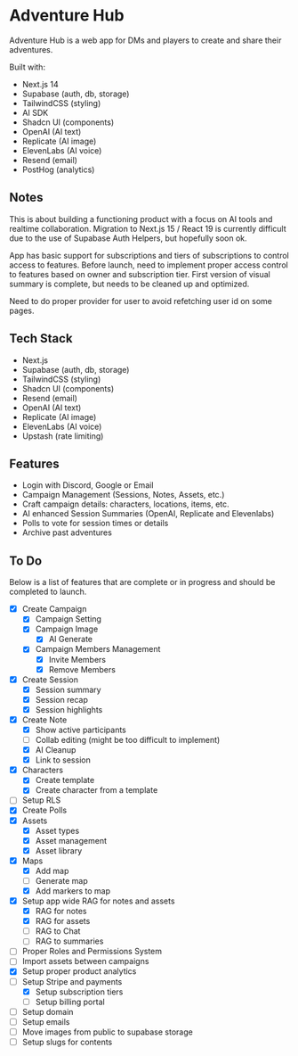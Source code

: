 # Adventure Hub

Adventure Hub is a web app for DMs and players to create and share their adventures.

Built with:

- Next.js 14
- Supabase (auth, db, storage)
- TailwindCSS (styling)
- AI SDK
- Shadcn UI (components)
- OpenAI (AI text)
- Replicate (AI image)
- ElevenLabs (AI voice)
- Resend (email)
- PostHog (analytics)

## Notes

This is about building a functioning product with a focus on AI tools and realtime collaboration. Migration to Next.js 15 / React 19 is currently difficult due to the use of Supabase Auth Helpers, but hopefully soon ok.

App has basic support for subscriptions and tiers of subscriptions to control access to features. Before launch, need to implement proper access control to features based on owner and subscription tier.
First version of visual summary is complete, but needs to be cleaned up and optimized.

Need to do proper provider for user to avoid refetching user id on some pages.

## Tech Stack

- Next.js
- Supabase (auth, db, storage)
- TailwindCSS (styling)
- Shadcn UI (components)
- Resend (email)
- OpenAI (AI text)
- Replicate (AI image)
- ElevenLabs (AI voice)
- Upstash (rate limiting)

## Features

- Login with Discord, Google or Email
- Campaign Management (Sessions, Notes, Assets, etc.)
- Craft campaign details: characters, locations, items, etc.
- AI enhanced Session Summaries (OpenAI, Replicate and Elevenlabs)
- Polls to vote for session times or details
- Archive past adventures

## To Do

Below is a list of features that are complete or in progress and should be completed to launch.

- [x] Create Campaign
  - [x] Campaign Setting
  - [x] Campaign Image
    - [x] AI Generate
  - [x] Campaign Members Management
    - [x] Invite Members
    - [x] Remove Members
- [x] Create Session
  - [x] Session summary
  - [x] Session recap
  - [x] Session highlights
- [x] Create Note
  - [x] Show active participants
  - [ ] Collab editing (might be too difficult to implement)
  - [x] AI Cleanup
  - [x] Link to session
- [x] Characters
  - [x] Create template
  - [x] Create character from a template
- [ ] Setup RLS
- [x] Create Polls
- [x] Assets
  - [x] Asset types
  - [x] Asset management
  - [x] Asset library
- [x] Maps
  - [x] Add map
  - [ ] Generate map
  - [x] Add markers to map
- [x] Setup app wide RAG for notes and assets
  - [x] RAG for notes
  - [x] RAG for assets
  - [ ] RAG to Chat
  - [ ] RAG to summaries
- [ ] Proper Roles and Permissions System
- [ ] Import assets between campaigns
- [x] Setup proper product analytics
- [ ] Setup Stripe and payments
  - [x] Setup subscription tiers
  - [ ] Setup billing portal
- [ ] Setup domain
- [ ] Setup emails
- [ ] Move images from public to supabase storage
- [ ] Setup slugs for contents
